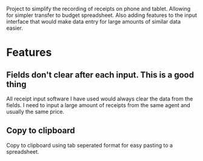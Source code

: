 Project to simplify the recording of receipts on phone and tablet. Allowing for simpler transfer to budget spreadsheet. Also adding features to the input interface that would make data entry for large amounts of similar data easier.

# Features

## Fields don't clear after each input. **This is a good thing**

All receipt input software I have used would always clear the data from the fields. I need to input a large amount of receipts from the same agent and usually the same price.

## Copy to clipboard

Copy to clipboard using tab seperated format for easy pasting to a spreadsheet.
